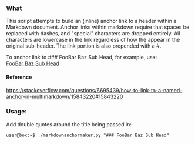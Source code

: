 ### What 
This script attempts to build an (inline) anchor link to a header
within a Markdown document. Anchor links within markdown require
that spaces be replaced with dashes, and "special" characters are
dropped entirely. All characters are lowercase in the link regardless
of how the appear in the original sub-header. The link portion is also
prepended with a #.

To anchor link to ### FooBar Baz Sub Head, for example, use:  
[FooBar Baz Sub Head](#foobar-baz-sub-head)

#### Reference
https://stackoverflow.com/questions/6695439/how-to-link-to-a-named-anchor-in-multimarkdown/15843220#15843220

### Usage:
Add double quotes around the title being passed in:  
```
user@box:~$ ./markdownanchormaker.py "### FooBar Baz Sub Head"
```
